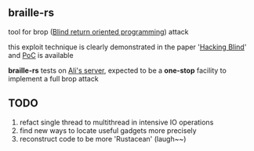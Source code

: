 ## braille-rs

tool for brop ([Blind return oriented programming](https://en.wikipedia.org/wiki/Blind_return_oriented_programming)) attack

this exploit technique is clearly demonstrated in the paper '[Hacking Blind](http://www.scs.stanford.edu/brop/bittau-brop.pdf)' and [PoC](http://www.scs.stanford.edu/brop/braille.rb) is available

**braille-rs** tests on [Ali's server](http://www.scs.stanford.edu/brop/a.out), expected to be a **one-stop** facility to implement a full brop attack

TODO
----
1) refact single thread to multithread in intensive IO operations
2) find new ways to locate useful gadgets more precisely
3) reconstruct code to be more 'Rustacean' (laugh~~)
